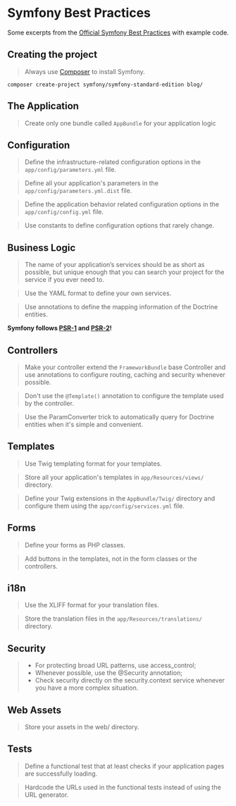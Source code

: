 # Symfony Best Practices 

Some excerpts from the [Official Symfony Best Practices](http://symfony.com/doc/current/best_practices/index.html) with example code.

## Creating the project
> Always use [Composer](https://getcomposer.org/) to install Symfony.

`composer create-project symfony/symfony-standard-edition blog/`

## The Application

> Create only one bundle called `AppBundle` for your application logic

## Configuration

> Define the infrastructure-related configuration options in the `app/config/parameters.yml` file.

> Define all your application's parameters in the `app/config/parameters.yml.dist` file.

> Define the application behavior related configuration options in the `app/config/config.yml` file.

> Use constants to define configuration options that rarely change.

## Business Logic

> The name of your application’s services should be as short as possible, but unique enough that you can search your project for the service if you ever need to.

> Use the YAML format to define your own services.

> Use annotations to define the mapping information of the Doctrine entities.

**Symfony follows [PSR-1](https://github.com/php-fig/fig-standards/blob/master/accepted/PSR-1-basic-coding-standard.md) and [PSR-2](https://github.com/php-fig/fig-standards/blob/master/accepted/PSR-2-coding-style-guide.md)!**

## Controllers

> Make your controller extend the `FrameworkBundle` base Controller and use annotations to configure routing, caching and security whenever possible.

> Don't use the `@Template()` annotation to configure the template used by the controller.

> Use the ParamConverter trick to automatically query for Doctrine entities when it's simple and convenient.

## Templates

> Use Twig templating format for your templates.

> Store all your application's templates in `app/Resources/views/` directory.

> Define your Twig extensions in the `AppBundle/Twig/` directory and configure them using the `app/config/services.yml` file.

## Forms

> Define your forms as PHP classes.

> Add buttons in the templates, not in the form classes or the controllers.

## i18n

> Use the XLIFF format for your translation files.

> Store the translation files in the `app/Resources/translations/` directory.

## Security

> * For protecting broad URL patterns, use access_control;
> * Whenever possible, use the @Security annotation;
> * Check security directly on the security.context service whenever you have a more complex situation.

## Web Assets

> Store your assets in the web/ directory.

## Tests

> Define a functional test that at least checks if your application pages are successfully loading.

> Hardcode the URLs used in the functional tests instead of using the URL generator.
